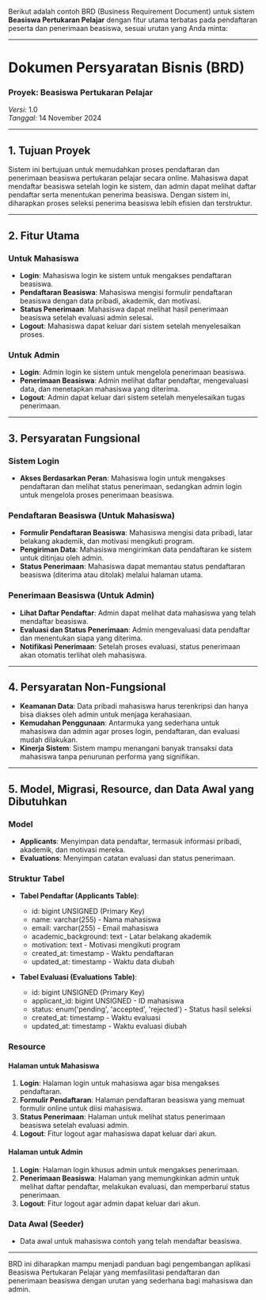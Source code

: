 Berikut adalah contoh BRD (Business Requirement Document) untuk sistem **Beasiswa Pertukaran Pelajar** dengan fitur utama terbatas pada pendaftaran peserta dan penerimaan beasiswa, sesuai urutan yang Anda minta:

---

# Dokumen Persyaratan Bisnis (BRD)
### Proyek: Beasiswa Pertukaran Pelajar
*Versi:* 1.0  
*Tanggal:* 14 November 2024  

---

## 1. Tujuan Proyek
Sistem ini bertujuan untuk memudahkan proses pendaftaran dan penerimaan beasiswa pertukaran pelajar secara online. Mahasiswa dapat mendaftar beasiswa setelah login ke sistem, dan admin dapat melihat daftar pendaftar serta menentukan penerima beasiswa. Dengan sistem ini, diharapkan proses seleksi penerima beasiswa lebih efisien dan terstruktur.

---

## 2. Fitur Utama

### Untuk Mahasiswa
- **Login**: Mahasiswa login ke sistem untuk mengakses pendaftaran beasiswa.
- **Pendaftaran Beasiswa**: Mahasiswa mengisi formulir pendaftaran beasiswa dengan data pribadi, akademik, dan motivasi.
- **Status Penerimaan**: Mahasiswa dapat melihat hasil penerimaan beasiswa setelah evaluasi admin selesai.
- **Logout**: Mahasiswa dapat keluar dari sistem setelah menyelesaikan proses.

### Untuk Admin
- **Login**: Admin login ke sistem untuk mengelola penerimaan beasiswa.
- **Penerimaan Beasiswa**: Admin melihat daftar pendaftar, mengevaluasi data, dan menetapkan mahasiswa yang diterima.
- **Logout**: Admin dapat keluar dari sistem setelah menyelesaikan tugas penerimaan.

---

## 3. Persyaratan Fungsional

### Sistem Login
- **Akses Berdasarkan Peran**: Mahasiswa login untuk mengakses pendaftaran dan melihat status penerimaan, sedangkan admin login untuk mengelola proses penerimaan beasiswa.

### Pendaftaran Beasiswa (Untuk Mahasiswa)
- **Formulir Pendaftaran Beasiswa**: Mahasiswa mengisi data pribadi, latar belakang akademik, dan motivasi mengikuti program.
- **Pengiriman Data**: Mahasiswa mengirimkan data pendaftaran ke sistem untuk ditinjau oleh admin.
- **Status Penerimaan**: Mahasiswa dapat memantau status pendaftaran beasiswa (diterima atau ditolak) melalui halaman utama.

### Penerimaan Beasiswa (Untuk Admin)
- **Lihat Daftar Pendaftar**: Admin dapat melihat data mahasiswa yang telah mendaftar beasiswa.
- **Evaluasi dan Status Penerimaan**: Admin mengevaluasi data pendaftar dan menentukan siapa yang diterima.
- **Notifikasi Penerimaan**: Setelah proses evaluasi, status penerimaan akan otomatis terlihat oleh mahasiswa.

---

## 4. Persyaratan Non-Fungsional

- **Keamanan Data**: Data pribadi mahasiswa harus terenkripsi dan hanya bisa diakses oleh admin untuk menjaga kerahasiaan.
- **Kemudahan Penggunaan**: Antarmuka yang sederhana untuk mahasiswa dan admin agar proses login, pendaftaran, dan evaluasi mudah dilakukan.
- **Kinerja Sistem**: Sistem mampu menangani banyak transaksi data mahasiswa tanpa penurunan performa yang signifikan.

---

## 5. Model, Migrasi, Resource, dan Data Awal yang Dibutuhkan

### Model

- **Applicants**: Menyimpan data pendaftar, termasuk informasi pribadi, akademik, dan motivasi mereka.
- **Evaluations**: Menyimpan catatan evaluasi dan status penerimaan.

### Struktur Tabel

- **Tabel Pendaftar (Applicants Table)**:
  - id: bigint UNSIGNED (Primary Key)
  - name: varchar(255) - Nama mahasiswa
  - email: varchar(255) - Email mahasiswa
  - academic_background: text - Latar belakang akademik
  - motivation: text - Motivasi mengikuti program
  - created_at: timestamp - Waktu pendaftaran
  - updated_at: timestamp - Waktu data diubah

- **Tabel Evaluasi (Evaluations Table)**:
  - id: bigint UNSIGNED (Primary Key)
  - applicant_id: bigint UNSIGNED - ID mahasiswa
  - status: enum('pending', 'accepted', 'rejected') - Status hasil seleksi
  - created_at: timestamp - Waktu evaluasi
  - updated_at: timestamp - Waktu evaluasi diubah

### Resource

#### Halaman untuk Mahasiswa
1. **Login**: Halaman login untuk mahasiswa agar bisa mengakses pendaftaran.
2. **Formulir Pendaftaran**: Halaman pendaftaran beasiswa yang memuat formulir online untuk diisi mahasiswa.
3. **Status Penerimaan**: Halaman untuk melihat status penerimaan beasiswa setelah evaluasi admin.
4. **Logout**: Fitur logout agar mahasiswa dapat keluar dari akun.

#### Halaman untuk Admin
1. **Login**: Halaman login khusus admin untuk mengakses penerimaan.
2. **Penerimaan Beasiswa**: Halaman yang memungkinkan admin untuk melihat daftar pendaftar, melakukan evaluasi, dan memperbarui status penerimaan.
3. **Logout**: Fitur logout agar admin dapat keluar dari akun.

### Data Awal (Seeder)
- Data awal untuk mahasiswa contoh yang telah mendaftar beasiswa.

---

BRD ini diharapkan mampu menjadi panduan bagi pengembangan aplikasi Beasiswa Pertukaran Pelajar yang memfasilitasi pendaftaran dan penerimaan beasiswa dengan urutan yang sederhana bagi mahasiswa dan admin.